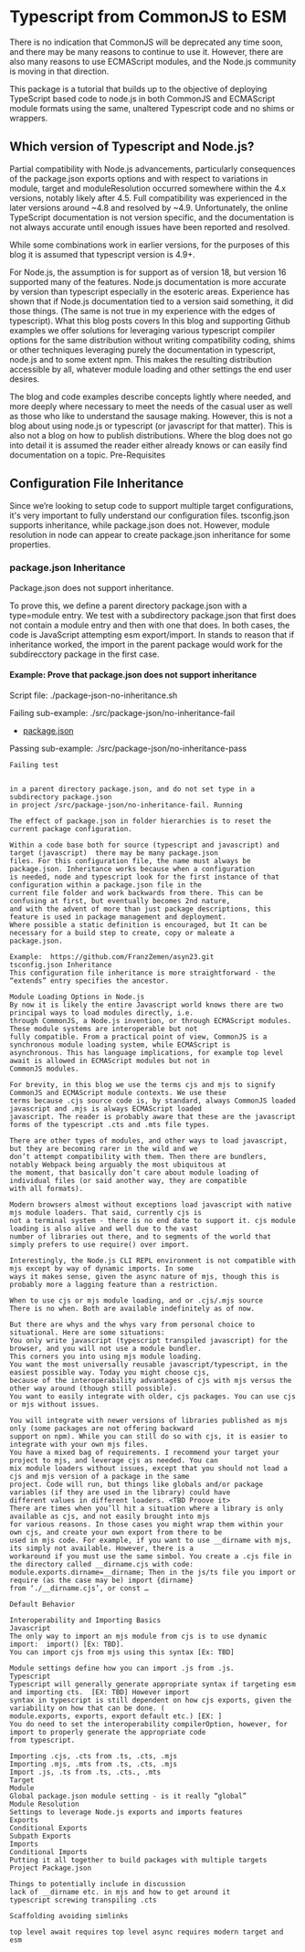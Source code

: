 # Typescript from CommonJS to ESM

There is no indication that CommonJS will be deprecated any time soon, and there may be many reasons to continue to use
it. However, there are also many reasons to use ECMAScript modules, and the Node.js community is moving in that
direction.

This package is a tutorial that builds up to the objective of deploying TypeScript based code to node.js in both
CommonJS and ECMAScript module formats using the same, unaltered Typescript code and no shims or wrappers.

## Which version of Typescript and Node.js?

Partial compatibility with Node.js advancements, particularly consequences of the package.json exports options and with
respect to variations in module, target and moduleResolution occurred somewhere within the 4.x versions, notably
likely after 4.5. Full compatibility was experienced in the later versions around ~4.8 and resolved by ~4.9.
Unfortunately, the online TypeScript documentation is not version specific, and the documentation is not always
accurate until enough issues have been reported and resolved.

While some combinations work in earlier versions, for the purposes of this blog it is assumed that typescript version is
4.9+.

For Node.js, the assumption is for support as of version 18, but version 16 supported many of the features. Node.js
documentation is more accurate by version than typescript especially in the esoteric areas. Experience has shown that if
Node.js documentation tied to a version said something, it did those things.  (The same is not true in my experience
with the edges of typescript).
What this blog posts covers
In this blog and supporting Github examples we offer solutions for leveraging various typescript compiler options for
the same distribution without writing compatibility coding, shims or other techniques leveraging purely the
documentation in typescript, node.js and to some extent npm. This makes the resulting distribution accessible by all,
whatever module loading and other settings the end user desires.

The blog and code examples describe concepts lightly where needed, and more deeply where necessary to meet the needs of
the casual user as well as those who like to understand the sausage making. However, this is not a blog about using
node.js or typescript (or javascript for that matter). This is also not a blog on how to publish distributions. Where
the blog does not go into detail it is assumed the reader either already knows or can easily find documentation on a
topic.
Pre-Requisites

## Configuration File Inheritance

Since we’re looking to setup code to support multiple target configurations, it's very important to fully understand our
configuration files. tsconfig.json supports inheritance, while package.json does not. However, module resolution in node
can appear to create package.json inheritance for some properties.

### package.json Inheritance

Package.json does not support inheritance.

To prove this, we define a parent directory package.json with a type=module entry. We test with a subdirectory
package.json that first does not contain a module entry and then with one that does. In both cases, the code is
JavaScript attempting esm export/import. In stands to reason that if inheritance worked, the import in the parent
package would work for the subdirecctory package in the first case.

#### Example:  Prove that package.json does not support inheritance

Script file: ./package-json-no-inheritance.sh

Failing sub-example: ./src/package-json/no-inheritance-fail

- [package.json](./src/package-json/no-inheritance-fail/package.json)

Passing sub-example: ./src/package-json/no-inheritance-pass

```
Failing test

```

```

in a parent directory package.json, and do not set type in a subdirectory package.json
in project /src/package-json/no-inheritance-fail. Running

The effect of package.json in folder hierarchies is to reset the current package configuration.

Within a code base both for source (typescript and javascript) and target (javascript)  there may be many package.json
files. For this configuration file, the name must always be package.json. Inheritance works because when a configuration
is needed, node and typescript look for the first instance of that configuration within a package.json file in the
current file folder and work backwards from there. This can be confusing at first, but eventually becomes 2nd nature,
and with the advent of more than just package descriptions, this feature is used in package management and deployment.
Where possible a static definition is encouraged, but It can be necessary for a build step to create, copy or maleate a
package.json.

Example:  https://github.com/FranzZemen/asyn23.git
tsconfig.json Inheritance
This configuration file inheritance is more straightforward - the “extends” entry specifies the ancestor.

Module Loading Options in Node.js
By now it is likely the entire Javascript world knows there are two principal ways to load modules directly, i.e.
through CommonJS, a Node.js invention, or through ECMAScript modules. These module systems are interoperable but not
fully compatible. From a practical point of view, CommonJS is a synchronous module loading system, while ECMAScript is
asynchronous. This has language implications, for example top level await is allowed in ECMAScript modules but not in
CommonJS modules.

For brevity, in this blog we use the terms cjs and mjs to signify CommonJS and ECMAScript module contexts. We use these
terms because .cjs source code is, by standard, always CommonJS loaded javascript and .mjs is always ECMAScript loaded
javascript. The reader is probably aware that these are the javascript forms of the typescript .cts and .mts file types.

There are other types of modules, and other ways to load javascript, but they are becoming rarer in the wild and we
don’t attempt compatibility with them. Then there are bundlers, notably Webpack being arguably the most ubiquitous at
the moment, that basically don’t care about module loading of individual files (or said another way, they are compatible
with all formats).

Modern browsers almost without exceptions load javascript with native mjs module loaders. That said, currently cjs is
not a terminal system - there is no end date to support it. cjs module loading is also alive and well due to the vast
number of libraries out there, and to segments of the world that simply prefers to use require() over import.

Interestingly, the Node.js CLI REPL environment is not compatible with mjs except by way of dynamic imports. In some
ways it makes sense, given the async nature of mjs, though this is probably more a lagging feature than a restriction.

When to use cjs or mjs module loading, and or .cjs/.mjs source
There is no when. Both are available indefinitely as of now.

But there are whys and the whys vary from personal choice to situational. Here are some situations:
You only write javascript (typescript transpiled javascript) for the browser, and you will not use a module bundler.
This corners you into using mjs module loading.
You want the most universally reusable javascript/typescript, in the easiest possible way. Today you might choose cjs,
because of the interoperability advantages of cjs with mjs versus the other way around (though still possible).
You want to easily integrate with older, cjs packages. You can use cjs or mjs without issues.

You will integrate with newer versions of libraries published as mjs only (some packages are not offering backward
support on npm). While you can still do so with cjs, it is easier to integrate with your own mjs files.
You have a mixed bag of requirements. I recommend your target your project to mjs, and leverage cjs as needed. You can
mix module loaders without issues, except that you should not load a cjs and mjs version of a package in the same
project. Code will run, but things like globals and/or package variables (if they are used in the library) could have
different values in different loaders. <TBD Proove it>
There are times when you’ll hit a situation where a library is only available as cjs, and not easily brought into mjs
for various reasons. In those cases you might wrap them within your own cjs, and create your own export from there to be
used in mjs code. For example, if you want to use __dirname with mjs, its simply not available. However, there is a
workaround if you must use the same simbol. You create a .cjs file in the directory called __dirname.cjs with code:
module.exports.dirname=__dirname; Then in the js/ts file you import or require (as the case may be) import {dirname}
from ‘./__dirname.cjs’, or const …

Default Behavior

Interoperability and Importing Basics
Javascript
The only way to import an mjs module from cjs is to use dynamic import:  import() [Ex: TBD].
You can import cjs from mjs using this syntax [Ex: TBD]

Module settings define how you can import .js from .js.
Typescript
Typescript will generally generate appropriate syntax if targeting esm and importing cts.  [EX: TBD] However import
syntax in typescript is still dependent on how cjs exports, given the variability on how that can be done. (
module.exports, exports, export default etc.) [EX: ]
You do need to set the interoperability compilerOption, however, for import to properly generate the appropriate code
from typescript.

Importing .cjs, .cts from .ts, .cts, .mjs
Importing .mjs, .mts from .ts, .cts, .mjs
Import .js, .ts from .ts, .cts., .mts
Target
Module
Global package.json module setting - is it really “global”
Module Resolution
Settings to leverage Node.js exports and imports features
Exports
Conditional Exports
Subpath Exports
Imports
Conditional Imports
Putting it all together to build packages with multiple targets
Project Package.json

Things to potentially include in discussion
lack of __dirname etc. in mjs and how to get around it
typescript screwing transpiling .cts

Scaffolding avoiding simlinks

top level await requires top level async requires modern target and esm

